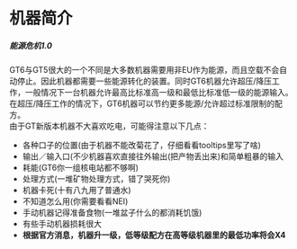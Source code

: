 # 机器简介

##### 能源危机1.0

GT6与GT5很大的一个不同是大多数机器需要用非EU作为能源，而且空载不会自动停止。因此机器都需要一些能源转化的装置。同时GT6机器允许超压/降压工作，一般情况下一台机器允许最高比标准高一级和最低比标准低一级的能源输入。在超压/降压工作的情况下，GT6机器可以节约更多能源/允许超过标准限制的配方。  
由于GT新版本机器不大喜欢吃电，可能得注意以下几点：

* 各种口子的位置\(由于机器不能改菊花了，仔细看看tooltips里写了啥\)
* 输出／输入口\(不少机器喜欢直接往外输出\(把产物丢出来\)和简单粗暴的输入
* 耗能\(GT6你一组核电站都不够啊\)
* 处理方式\(一堆矿物处理方式，错了哭死你\)
* 机器卡死\(十有八九用了普通水\)
* 不知道怎么用\(你需要看看NEI\)
* 手动机器记得准备食物\(一堆盆子什么的都消耗饥饿\)
* 有些手动机器损耗很大
* **根据官方消息，机器升一级，低等级配方在高等级机器里的最低功率将会X4**



